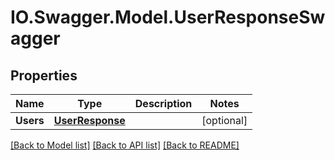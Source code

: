 # IO.Swagger.Model.UserResponseSwagger
## Properties

Name | Type | Description | Notes
------------ | ------------- | ------------- | -------------
**Users** | [**UserResponse**](UserResponse.md) |  | [optional] 

[[Back to Model list]](../README.md#documentation-for-models) [[Back to API list]](../README.md#documentation-for-api-endpoints) [[Back to README]](../README.md)

